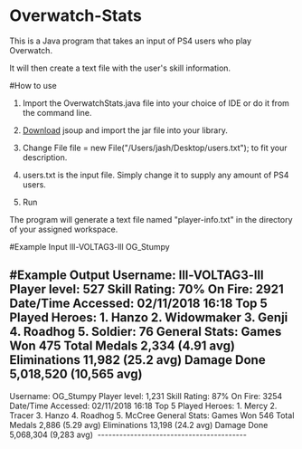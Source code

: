 # Overwatch-Stats
This is a Java program that takes an input of PS4 users who play Overwatch. 

It will then create a text file with the user's skill information.


#How to use

1. Import the OverwatchStats.java file into your choice of IDE or do it from the command line.

2. [Download](https://jsoup.org/) jsoup and import the jar file into your library.

3. Change File file = new File("/Users/jash/Desktop/users.txt"); to fit your description.

4. users.txt is the input file. Simply change it to supply any amount of PS4 users.

5. Run

The program will generate a text file named "player-info.txt" in the directory of your assigned workspace.

#Example Input
lll-VOLTAG3-lll
OG_Stumpy

#Example Output
Username: lll-VOLTAG3-lll
Player level: 527
Skill Rating: 70%
On Fire: 2921
Date/Time Accessed: 02/11/2018 16:18
Top 5 Played Heroes: 
	1. Hanzo
	2. Widowmaker
	3. Genji
	4. Roadhog
	5. Soldier: 76
General Stats: 
	Games Won 475
	Total Medals 2,334 (4.91 avg)
	Eliminations 11,982 (25.2 avg)
	Damage Done 5,018,520 (10,565 avg)
-----------------------------------------

Username: OG_Stumpy
Player level: 1,231
Skill Rating: 87%
On Fire: 3254
Date/Time Accessed: 02/11/2018 16:18
Top 5 Played Heroes: 
	1. Mercy
	2. Tracer
	3. Hanzo
	4. Roadhog
	5. McCree
General Stats: 
	Games Won 546
	Total Medals 2,886 (5.29 avg)
	Eliminations 13,198 (24.2 avg)
	Damage Done 5,068,304 (9,283 avg)
  -----------------------------------------
